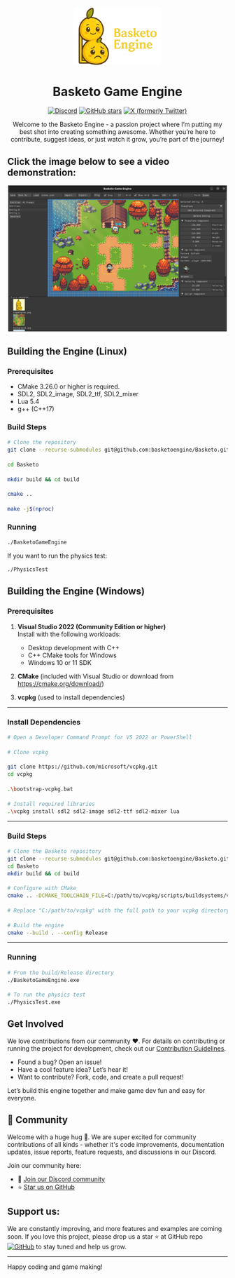 <p align="center">
    <img src="readmeimgs/logo.png" alt="Basketo Game Engine Logo" width="200"/>
</p>

<h1 align="center">Basketo Game Engine</h1>

<div align="center">

[![Discord](https://img.shields.io/discord/F3DswRMW?logo=discord&label=Discord&color=5B5BD6&logoColor=white)](https://discord.gg/F3DswRMW) <!-- Replace your_discord_server_id with your actual server ID -->
[![GitHub stars](https://img.shields.io/github/stars/basketoengine/Basketo?style=social)](https://github.com/basketoengine/Basketo)
[![X (formerly Twitter)](https://img.shields.io/twitter/follow/BaslaelWorkneh?style=social&logo=x)](https://x.com/BaslaelWorkneh)

</div>

<p align="center">
Welcome to the Basketo Engine - a passion project where I’m putting my best shot into creating something awesome. Whether you’re here to contribute, suggest ideas, or just watch it grow, you’re part of the journey!
</p>

## Click the image below to see a video demonstration:
<p align="center">
  <a href="https://x.com/BaslaelWorkneh/status/1922713614697288096">
    <img src="readmeimgs/image2.png" alt="Basketo Engine Demo" width="500"/>
  </a>
</p>

## Building the Engine (Linux)

### Prerequisites
- CMake 3.26.0 or higher is required.
- SDL2, SDL2_image, SDL2_ttf, SDL2_mixer
- Lua 5.4
- g++ (C++17)

### Build Steps
```bash
# Clone the repository
git clone --recurse-submodules git@github.com:basketoengine/Basketo.git

cd Basketo

mkdir build && cd build

cmake ..

make -j$(nproc)

```

### Running
```bash
./BasketoGameEngine

```

If you want to run the physics test:
```bash
./PhysicsTest

```

## Building the Engine (Windows)

### Prerequisites

1. **Visual Studio 2022 (Community Edition or higher)**  
   Install with the following workloads:
   - Desktop development with C++
   - C++ CMake tools for Windows
   - Windows 10 or 11 SDK

2. **CMake** (included with Visual Studio or download from https://cmake.org/download/)

3. **vcpkg** (used to install dependencies)


---

### Install Dependencies

```bash
# Open a Developer Command Prompt for VS 2022 or PowerShell

# Clone vcpkg

git clone https://github.com/microsoft/vcpkg.git
cd vcpkg

.\bootstrap-vcpkg.bat

# Install required libraries
.\vcpkg install sdl2 sdl2-image sdl2-ttf sdl2-mixer lua

```

---

### Build Steps

```bash
# Clone the Basketo repository
git clone --recurse-submodules git@github.com:basketoengine/Basketo.git
cd Basketo
mkdir build && cd build

# Configure with CMake
cmake .. -DCMAKE_TOOLCHAIN_FILE=C:/path/to/vcpkg/scripts/buildsystems/vcpkg.cmake -DCMAKE_BUILD_TYPE=Release

# Replace "C:/path/to/vcpkg" with the full path to your vcpkg directory

# Build the engine
cmake --build . --config Release
```

---

### Running

```bash
# From the build/Release directory
./BasketoGameEngine.exe

# To run the physics test
./PhysicsTest.exe
```

## Get Involved

We love contributions from our community ❤️. For details on contributing or running the project for development, check out our [Contribution Guidelines](ContributionGuidline.md). <!-- Assuming you have this file -->

- Found a bug? Open an issue!
- Have a cool feature idea? Let’s hear it!
- Want to contribute? Fork, code, and create a pull request!

Let’s build this engine together and make game dev fun and easy for everyone.

## 👥 Community
Welcome with a huge hug 🤗. We are super excited for community contributions of all kinds - whether it's code improvements, documentation updates, issue reports, feature requests, and discussions in our Discord.

Join our community here:

- 👋 [Join our Discord community](https://discord.gg/F3DswRMW)
- ⭐ [Star us on GitHub](https://github.com/basketoengine/Basketo)

## Support us:
We are constantly improving, and more features and examples are coming soon. If you love this project, please drop us a star ⭐ at GitHub repo [![GitHub](https://img.shields.io/github/stars/basketoengine/Basketo?color=5B5BD6)](https://github.com/basketoengine/Basketo) to stay tuned and help us grow.

---

Happy coding and game making!


